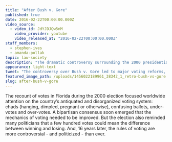 ```yaml
---
title: "After Bush v. Gore"
published: true
date: 2016-02-22T00:00:00.000Z
video_source:
  - video_id: JdYJDJQw5nM
    video_provider: youtube
    video_released_at: "2016-02-22T00:00:00.000Z"
staff_members:
  - stephen-ives
  - amanda-pollak
topic: law-society
description: "The dramatic controversy surrounding the 2000 presidential election led to sweeping voting reforms, but opened the door to a new set of problems that continue to impact elections today."
appearance: light-text
tweet: "The controversy over Bush v. Gore led to major voting reforms, but opened the door to new problems:"
featured_image_path: /uploads/1456022189961_38342_1_retro-bush-vs-gore.jpg
slug: after-bush-v-gore
---
```


The recount of votes in Florida during the 2000 election focused worldwide attention on the country’s antiquated and disorganized voting system: chads (hanging, dimpled, pregnant or otherwise), confusing ballots, under-votes and over-votes. A bipartisan consensus soon emerged that the mechanics of voting needed to be improved. But the election also reminded many politicians that a few hundred votes could mean the difference between winning and losing. And, 16 years later, the rules of voting are more controversial - and politicized - than ever.

